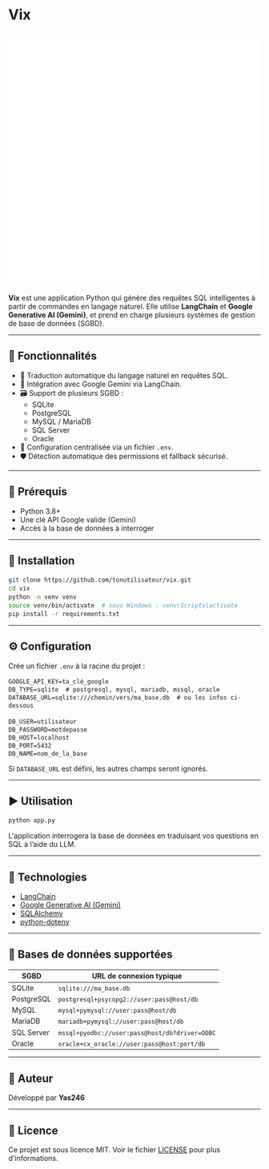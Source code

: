 # Vix

![Vix Logo](./vix.svg)

**Vix** est une application Python qui génère des requêtes SQL intelligentes à partir de commandes en langage naturel. Elle utilise **LangChain** et **Google Generative AI (Gemini)**, et prend en charge plusieurs systèmes de gestion de base de données (SGBD).

---

## 🔧 Fonctionnalités

- 💬 Traduction automatique du langage naturel en requêtes SQL.
- 🧠 Intégration avec Google Gemini via LangChain.
- 🗃️ Support de plusieurs SGBD :
  - SQLite
  - PostgreSQL
  - MySQL / MariaDB
  - SQL Server
  - Oracle
- 🔐 Configuration centralisée via un fichier `.env`.
- 🛡️ Détection automatique des permissions et fallback sécurisé.

---

## 🧱 Prérequis

- Python 3.8+
- Une clé API Google valide (Gemini)
- Accès à la base de données à interroger

---

## 🚀 Installation

```bash
git clone https://github.com/tonutilisateur/vix.git
cd vix
python -m venv venv
source venv/bin/activate  # sous Windows : venv\Scripts\activate
pip install -r requirements.txt
```

---

## ⚙️ Configuration

Crée un fichier `.env` à la racine du projet :

```env
GOOGLE_API_KEY=ta_clé_google
DB_TYPE=sqlite  # postgresql, mysql, mariadb, mssql, oracle
DATABASE_URL=sqlite:///chemin/vers/ma_base.db  # ou les infos ci-dessous

DB_USER=utilisateur
DB_PASSWORD=motdepasse
DB_HOST=localhost
DB_PORT=5432
DB_NAME=nom_de_la_base
```

Si `DATABASE_URL` est défini, les autres champs seront ignorés.

---

## ▶️ Utilisation

```bash
python app.py
```

L'application interrogera la base de données en traduisant vos questions en SQL à l’aide du LLM.

---

## 🧰 Technologies

- [LangChain](https://www.langchain.com/)
- [Google Generative AI (Gemini)](https://ai.google.dev/)
- [SQLAlchemy](https://www.sqlalchemy.org/)
- [python-dotenv](https://pypi.org/project/python-dotenv/)

---

## 💾 Bases de données supportées

| SGBD       | URL de connexion typique                       |
| ---------- | ---------------------------------------------- |
| SQLite     | `sqlite:///ma_base.db`                         |
| PostgreSQL | `postgresql+psycopg2://user:pass@host/db`      |
| MySQL      | `mysql+pymysql://user:pass@host/db`            |
| MariaDB    | `mariadb+pymysql://user:pass@host/db`          |
| SQL Server | `mssql+pyodbc://user:pass@host/db?driver=ODBC` |
| Oracle     | `oracle+cx_oracle://user:pass@host:port/db`    |

---

## 👤 Auteur

Développé par **Yas246**

---

## 📄 Licence

Ce projet est sous licence MIT. Voir le fichier [LICENSE](LICENSE) pour plus d'informations.
